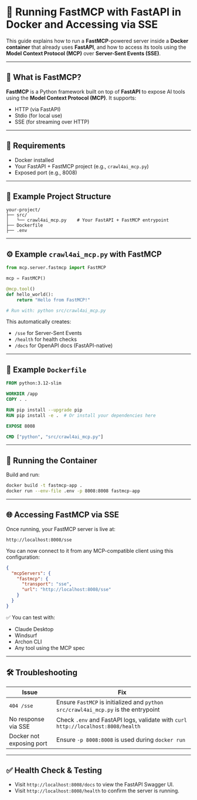 
# 📘 Running FastMCP with FastAPI in Docker and Accessing via SSE

This guide explains how to run a **FastMCP**-powered server inside a **Docker container** that already uses **FastAPI**, and how to access its tools using the **Model Context Protocol (MCP)** over **Server-Sent Events (SSE)**.

---

## 🧠 What is FastMCP?

**FastMCP** is a Python framework built on top of **FastAPI** to expose AI tools using the **Model Context Protocol (MCP)**. It supports:
- HTTP (via FastAPI)
- Stdio (for local use)
- SSE (for streaming over HTTP)

---

## 🔧 Requirements

- Docker installed
- Your FastAPI + FastMCP project (e.g., `crawl4ai_mcp.py`)
- Exposed port (e.g., 8008)

---

## 📁 Example Project Structure

```
your-project/
├── src/
│   └── crawl4ai_mcp.py    # Your FastAPI + FastMCP entrypoint
├── Dockerfile
├── .env
```

---

## ⚙️ Example `crawl4ai_mcp.py` with FastMCP

```python
from mcp.server.fastmcp import FastMCP

mcp = FastMCP()

@mcp.tool()
def hello_world():
    return "Hello from FastMCP!"

# Run with: python src/crawl4ai_mcp.py
```

This automatically creates:
- `/sse` for Server-Sent Events
- `/health` for health checks
- `/docs` for OpenAPI docs (FastAPI-native)

---

## 🐳 Example `Dockerfile`

```dockerfile
FROM python:3.12-slim

WORKDIR /app
COPY . .

RUN pip install --upgrade pip
RUN pip install -e .  # Or install your dependencies here

EXPOSE 8008

CMD ["python", "src/crawl4ai_mcp.py"]
```

---

## 🧪 Running the Container

Build and run:

```bash
docker build -t fastmcp-app .
docker run --env-file .env -p 8008:8008 fastmcp-app
```

---

## 🌐 Accessing FastMCP via SSE

Once running, your FastMCP server is live at:

```
http://localhost:8008/sse
```

You can now connect to it from any MCP-compatible client using this configuration:

```json
{
  "mcpServers": {
    "fastmcp": {
      "transport": "sse",
      "url": "http://localhost:8008/sse"
    }
  }
}
```

✅ You can test with:
- Claude Desktop
- Windsurf
- Archon CLI
- Any tool using the MCP spec

---

## 🛠 Troubleshooting

| Issue                       | Fix                                                                 |
|----------------------------|----------------------------------------------------------------------|
| `404 /sse`                 | Ensure `FastMCP` is initialized and `python src/crawl4ai_mcp.py` is the entrypoint |
| No response via SSE        | Check `.env` and FastAPI logs, validate with `curl http://localhost:8008/health` |
| Docker not exposing port   | Ensure `-p 8008:8008` is used during `docker run`                    |

---

## ✅ Health Check & Testing

- Visit `http://localhost:8008/docs` to view the FastAPI Swagger UI.
- Visit `http://localhost:8008/health` to confirm the server is running.

